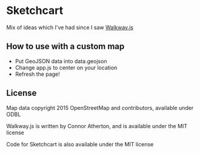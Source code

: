 # Sketchcart

Mix of ideas which I've had since I saw [Walkway.js]()

## How to use with a custom map

* Put GeoJSON data into data.geojson
* Change app.js to center on your location
* Refresh the page!

## License

Map data copyright 2015 OpenStreetMap and contributors, available under ODBL

Walkway.js is written by Connor Atherton, and is available under the MIT license

Code for Sketchcart is also available under the MIT license
